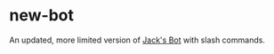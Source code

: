 # new-bot

An updated, more limited version of [Jack's Bot](https://github.com/jackdeserrano/jacks-bot) with slash commands.
